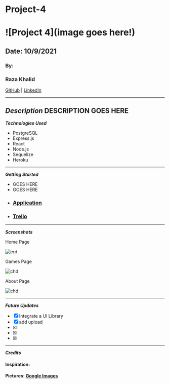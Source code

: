 # Project-4

# ![Project 4](image goes here!)

## Date: 10/9/2021

### By:
### Raza Khalid

[GitHub](https://github.com/Raza-Khalid?tab=repositories) | [LinkedIn](https://www.linkedin.com/feed/)

---

**_Description_**
DESCRIPTION GOES HERE
---

**_Technologies Used_**

- PostgreSQL
- Express.js
- React
- Node.js
- Sequelize
- Heroku
---

**_Getting Started_**

- GOES HERE
- GOES HERE
* ### [Application]()
* ### [Trello](https://trello.com/b/ZYO0mwXn/projec-4)

---

**_Screenshots_**

Home Page

![erd]()

Games Page

![chd]()

About Page

![chd]()

---

**_Future Updates_**

- [x] Integrate a UI Library
- [x] add upload
- [x] 
- [x] 
- [x] 

---

**_Credits_**

#### Inspiration: 

#### Pictures: [Google Images](https://google.com)
